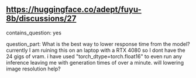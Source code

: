 ## https://huggingface.co/adept/fuyu-8b/discussions/27

contains_question: yes

question_part: What is the best way to lower response time from the model? currently I am ruining this on an laptop with a RTX 4080 so I dont have the 24 gigs of vram. i have used "torch_dtype=torch.float16" to even run any inference leaving me with generation times of over a minute. will lowering image resolution help?